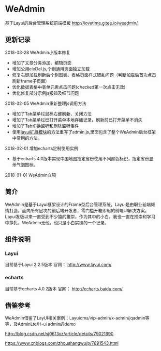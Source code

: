 # WeAdmin

基于Layui的后台管理系统前端模板 http://lovetime.gitee.io/weadmin/

## 更新记录

2018-03-28
WeAdmin小版本修复
 - 增加了文章分类添加、编辑页面
 - 增加公用eleDel.js,个别通用页面独立加载
 - 修复右键加载刷新后个别图表、表格页面样式错乱问题（判断加载后首次点击刷新frame子页面）
 - 优化数据表格中表单元素点击问题(checked第一次点击无效)
 - 优化修复部分示例js报错及细节问题

2018-02-05
WeAdmin重新整理js调用方法
 - 增加了Tab菜单栏鼠标右键刷新、关闭方法
 - 增加了Tab菜单栏已打开菜单本地存储记录，刷新前已打开菜单不消失
 - 增加了Tab切换监听和删除监听事件
 - 使用[layui扩展模块](http://www.layui.com/doc/base/modules.html#extend)的方法重写了admin.js,里面包含了整个WeAdmin后台框架中常用的方法。


2018-02-01
增加echarts定制使用实例
 - 基于echarts 4.0版本实现中国地图指定省份使用不同颜色标识，指定省份显示气泡图标。

2018-01-01
WeAdmin立项

## 简介

WeAdmin是基于Layui框架设计的Frame型后台管理系统。Layui是由职业前端倾情打造，面向所有层次的前后端开发者，零门槛开箱即用的前端UI解决方案。
Layui发版以来一直受到不少猿的推崇，作为其中的小白，我也一直在推崇和学习中挣扎，WeAdmin无他，也只是小白实操的一个记录。




## 组件说明

### Layui
目前基于Layui 2.2.5版本
官网： http://www.layui.com/

### echarts
目前基于echarts 4.0.2版本
官网： http://echarts.baidu.com/ 

## 借鉴参考
WeAdmin借鉴了LayUI相关案例：Layuicms/vip-admin/x-admin/jqadmin等等，及AdminLte/H-ui admin的demo

http://blog.csdn.net/sj0613xz/article/details/79021890

https://www.cnblogs.com/zhoushangwu/p/7891543.html

